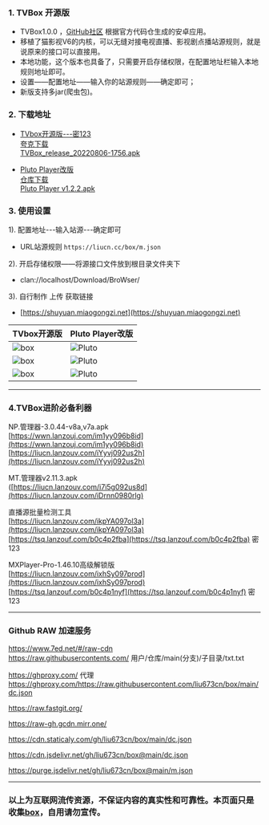 ### 1. TVBox 开源版
- TVBox1.0.0 ，[GitHub社区](https://github.com/CatVodTVOfficial/TVBoxOSC) 根据官方代码仓生成的安卓应用。  
- 移植了猫影视V6的内核，可以无缝对接电视直播、影视剧点播站源规则，就是说原来的接口可以直接用。  
- 本地功能，这个版本也具备了，只需要开启存储权限，在配置地址栏输入本地规则地址即可。  
- 设置——配置地址——输入你的站源规则——确定即可；  
- 新版支持多jar(爬虫包)。

### 2. 下载地址
 - [TVbox开源版---密123](https://tsq.lanzouf.com/b0c4nr91c#123)       
   [夸克下载](https://pan.quark.cn/s/4990bab723a1)        
   [TVBox_release_20220806-1756.apk](https://liucn.lanzouv.com/ipnRI097meoh)

 - [Pluto Player改版](https://pan.quark.cn/s/d5d888f3e25d)        
   [仓库下载](https://github.com/pluto-player/updates)      
   [Pluto Player v1.2.2.apk](https://liucn.lanzouv.com/igzmw099854b)

### 3. 使用设置  
1). 配置地址---输入站源---确定即可  
- URL站源规则 `https://liucn.cc/box/m.json`  

2). 开启存储权限——将源接口文件放到根目录文件夹下  
- clan://localhost/Download/BroWser/  

3). 自行制作 上传 获取链接
- [https://shuyuan.miaogongzi.net](https://shuyuan.miaogongzi.net)   

TVbox开源版 |Pluto Player改版
---------|---------
![box](https://liu673cn.github.io/box/sub/img/box01.jpg) | ![Pluto](https://liu673cn.github.io/box/sub/img/Pluto01.jpg)
![box](https://liu673cn.github.io/box/sub/img/box02.jpg) | ![Pluto](https://liu673cn.github.io/box/sub/img/Pluto02.jpg)
![box](https://liu673cn.github.io/box/sub/img/box03.jpg) | ![Pluto](https://liu673cn.github.io/box/sub/img/Pluto03.jpg)

------
### 4.TVBox进阶必备利器 

NP.管理器-3.0.44-v8a,v7a.apk   
[https://wwn.lanzouj.com/im1yy096b8id](https://wwn.lanzouj.com/im1yy096b8id)  
[https://liucn.lanzouv.com/iYyvj092us2h](https://liucn.lanzouv.com/iYyvj092us2h)  

MT.管理器v2.11.3.apk  
([https://liucn.lanzouv.com/i7i5g092us8d](https://liucn.lanzouv.com/iDrnn0980rlg)

直播源批量检测工具  
[https://liucn.lanzouv.com/ikpYA097ol3a](https://liucn.lanzouv.com/ikpYA097ol3a)  
[https://tsq.lanzouf.com/b0c4p2fba](https://tsq.lanzouf.com/b0c4p2fba) 密 123  

MXPlayer-Pro-1.46.10高级解锁版   
[https://liucn.lanzouv.com/ixhSy097prod](https://liucn.lanzouv.com/ixhSy097prod)  
[https://tsq.lanzouf.com/b0c4p1nyf](https://tsq.lanzouf.com/b0c4p1nyf) 密 123   

------
### Github RAW 加速服务
https://www.7ed.net/#/raw-cdn  
https://raw.githubusercontents.com/   用户/仓库/main(分支)/子目录/txt.txt

https://ghproxy.com/  代理  
https://ghproxy.com/https://raw.githubusercontent.com/liu673cn/box/main/dc.json

https://raw.fastgit.org/

https://raw-gh.gcdn.mirr.one/

https://cdn.staticaly.com/gh/liu673cn/box/main/dc.json  

https://cdn.jsdelivr.net/gh/liu673cn/box@main/dc.json

https://purge.jsdelivr.net/gh/liu673cn/box@main/m.json

------
### 以上为互联网流传资源，不保证内容的真实性和可靠性。本页面只是收集[box](https://docs.qq.com/sheet/DWnVsZU5uSkhBSHlv?tab=BB08J2)，自用请勿宣传。

